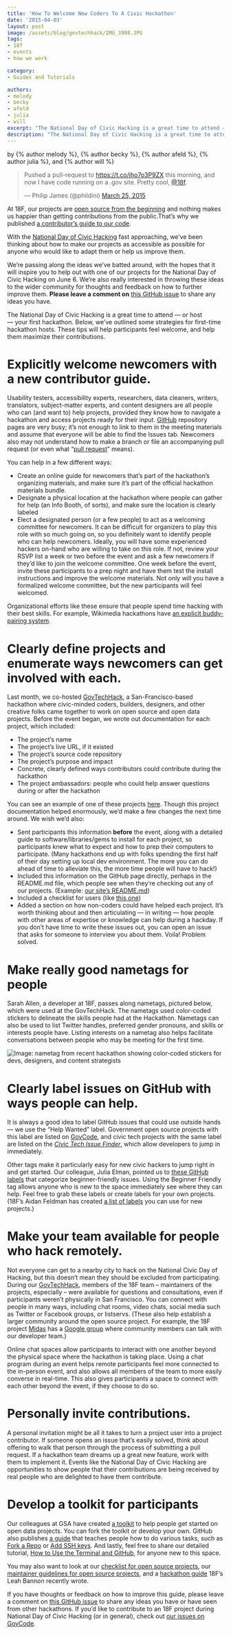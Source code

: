 ```yaml
---
title: 'How To Welcome New Coders To A Civic Hackathon'
date: '2015-04-03'
layout: post
image: /assets/blog/govtechhack/IMG_3998.JPG
tags:
- 18f
- events
- how we work

category:
- Guides and Tutorials

authors:
- melody
- becky
- afeld
- julia
- will
excerpt: "The National Day of Civic Hacking is a great time to attend — or host your first hackathon. We’ve outlined some strategies for first-time hackathon hosts to ensure new participants feel welcome, and help them maximize their contributions."
description: "The National Day of Civic Hacking is a great time to attend — or host your first hackathon. We’ve outlined some strategies for first-time hackathon hosts to ensure new participants feel welcome, and help them maximize their contributions."
---
```


<p class="authors">
  by {% author melody %}, {% author becky %}, {% author afeld %}, {% author julia %}, and {% author will %}
</p>


<blockquote class="twitter-tweet" lang="en"><p>Pushed a pull-request to <a href="https://t.co/jho7o3P9ZX">https://t.co/jho7o3P9ZX</a> this morning, and now I have code running on a .gov site. Pretty cool, <a href="https://twitter.com/18F">@18f</a>.</p>&mdash; Philip James (@phildini) <a href="https://twitter.com/phildini/status/580879418337316864">March 25, 2015</a></blockquote>
<script async src="//platform.twitter.com/widgets.js" charset="utf-8"></script>


At 18F, our projects are [open source from the
beginning](https://18f.gsa.gov/2014/07/29/18f-an-open-source-team/) and
nothing makes us happier than getting contributions from the
public.That’s why we published [a contributor’s guide to our
code](https://18f.gsa.gov/2014/08/12/the-contributors-guide-to-18f-code-for-the-common/).

With the [National Day of Civic Hacking](http://hackforchange.org/)
fast approaching, we’ve been thinking about how to make our projects as
accessible as possible for anyone who would like to adapt them or help
us improve them.

We’re passing along the ideas we’ve batted around, with the hopes that
it will inspire you to help out with one of our projects for the
National Day of Civic Hacking on June 6. We’re also really interested in
throwing these ideas to the wider community for thoughts and feedback on
how to further improve them. **Please leave a comment on** [this
GitHub issue](https://github.com/18F/18f.gsa.gov/issues/668) to share
any ideas you have.

The National Day of Civic Hacking is a great time to attend — or host
— your first hackathon. Below, we’ve outlined some strategies for
first-time hackathon hosts. These tips will help participants feel
welcome, and help them maximize their contributions.

Explicitly welcome newcomers with a new contributor guide.
==========================================================

Usability testers, accessibility experts, researchers, data cleaners,
writers, translators, subject-matter experts, and content designers are
all people who can (and want to) help projects, provided they know how
to navigate a hackathon and access projects ready for their input.
[GitHub](https://18f.gsa.gov/2015/03/03/how-to-use-github-and-the-terminal-a-guide/)
repository pages are very busy; it’s not enough to link to them in the
meeting materials and assume that everyone will be able to find the
Issues tab. Newcomers also may not understand how to make a branch or
file an accompanying pull request (or even what “[pull
request](https://18f.gsa.gov/2015/03/03/how-to-use-github-and-the-terminal-a-guide/#learn-how-to-make-a-pull-request)”
means).

You can help in a few different ways:

-   Create an online guide for newcomers that’s part of the hackathon’s organizing materials, and make sure it’s part of the official hackathon materials bundle.
-   Designate a physical location at the hackathon where people can gather for help (an Info Booth, of sorts), and make sure the location is clearly labeled
-   Elect a designated person (or a few people) to act as a welcoming committee for newcomers. It can be difficult for organizers to play this role with so much going on, so you definitely want to identify people who can help newcomers. Ideally, you will have some experienced hackers on-hand who are willing to take on this role. If not, review your RSVP list a week or two before the event and ask a few newcomers if they’d like to join the welcome committee. One week before the event, invite these participants to a prep night and have them test the install instructions and improve the welcome materials. Not only will you have a formalized welcome committee, but the new participants will feel welcomed.

Organizational efforts like these ensure that people spend time hacking
with their best skills. For example, Wikimedia hackathons have [an
explicit buddy-pairing
system](http://www.mediawiki.org/wiki/Hackathons#Pairing_buddies).

Clearly define projects and enumerate ways newcomers can get involved with each.
================================================================================

Last month, we co-hosted
[GovTechHack](https://18f.gsa.gov/2015/04/02/govtechhack-hacking-for-civic-improvement/), a San-Francisco-based hackathon where civic-minded coders, builders,
designers, and other creative folks came together to work on open source
and open data projects. Before the event began, we wrote out
documentation for each project, which included:

-   The project’s name
-   The project’s live URL, if it existed
-   The project’s source code repository
-   The project’s purpose and impact
-   Concrete, clearly defined ways contributors could contribute during the hackathon
-   The project ambassadors: people who could help answer questions during or after the hackathon

You can see an example of one of these projects
[here](https://github.com/18F/18f.gsa.gov/wiki/GovCode). Though this
project documentation helped enormously, we’d make a few changes the
next time around. We wish we’d also:

-   Sent participants this information **before** the event, along with a detailed guide to software/libraries/gems to install for each project, so participants knew what to expect and how to prep their computers to participate. (Many hackathons end up with folks spending the first half of their day setting up local dev environment. The more you can do ahead of time to alleviate this, the more time people will have to hack!)
-   Included this information on the GitHub page directly, perhaps in the README.md file, which people see when they’re checking out any of our projects. (Example: [our site’s README.md](https://github.com/18F/18f.gsa.gov/blob/staging/README.md))
-   Included a checklist for users (like [this one](https://github.com/girldevelopit/gdi-new-site/issues/245))
-   Added a section on how non-coders could have helped each project. It’s worth thinking about and then articulating — in writing — how people with other areas of expertise or knowledge can help during a hackday. If you don’t have time to write these issues out, you can open an issue that asks for someone to interview you about them. Voila! Problem solved.

Make really good nametags for people
====================================

Sarah Allen, a developer at 18F, passes along nametags, pictured below,
which were used at the GovTechHack. The nametags used color-coded
stickers to delineate the skills people had at the Hackathon. Nametags
can also be used to list Twitter handles, preferred gender pronouns, and
skills or interests people have. Listing interests on a nametag also
helps facilitate conversations between people who may be meeting for the
first time.

![Image: nametag from recent hackathon showing color-coded stickers for devs, designers, and content strategists](/assets/blog/new-to-hackathon/nametag.jpg)

Clearly label issues on GitHub with ways people can help.
=========================================================

It is always a good idea to label GitHub issues that could use outside
hands — we use the “Help Wanted” label. Government open source projects
with this label are listed on [GovCode](https://www.govcode.org/), and
civic tech projects with the same label are listed on the [*Civic Tech
Issue Finder*](http://www.codeforamerica.org/geeks/civicissues), which
allow developers to jump in immediately.

Other tags make it particularly easy for new civic hackers to jump right
in and get started. Our colleague, Julia Elman, pointed us to [these
GitHub labels](https://github.com/girldevelopit/gdi-new-site/labels)
that categorize beginner-friendly issues. Using the Beginner Friendly
tag allows anyone who is new to the space immediately see where they can
help. Feel free to grab these labels or create labels for your own
projects. (18F’s Aidan Feldman has created [a list of
labels](https://github.com/osscommunity/starters/issues/5) you can use
for new projects.)

Make your team available for people who hack remotely.
======================================================

Not everyone can get to a nearby city to hack on the National Civic Day
of Hacking, but this doesn’t mean they should be excluded from
participating. During our
[GovTechHack](https://storify.com/ultrasaurus/govtechhack-sf-march-27-28),
members of the 18F team – maintainers of the projects, especially – were
available for questions and consultations, even if participants weren’t
physically in San Francisco. You can connect with people in many ways,
including chat rooms, video chats, social media such as Twitter or
Facebook groups, or listservs. (These also help establish a larger
community around the open source project. For example, the 18F project
[Midas](https://18f.gsa.gov/dashboard/project/midas/) has a [Google
group](https://groups.google.com/forum/#!forum/midascrowd) where
community members can talk with our developer team.)

Online chat spaces allow participants to interact with one another
beyond the physical space where the hackathon is taking place. Using a
chat program during an event helps remote participants feel more
connected to the in-person event, and also allows all members of the
team to more easily converse in real-time. This also gives participants
a space to connect with each other beyond the event, if they choose to
do so.

Personally invite contributions.
================================

A personal invitation might be all it takes to turn a project user into
a project contributor. If someone opens an issue that’s easily solved,
think about offering to walk that person through the process of
submitting a pull request. If a hackathon team dreams up a great new
feature, work with them to implement it. Events like the National Day of
Civic Hacking are opportunities to show people that their contributions
are being received by real people who are delighted to have them
contribute.

Develop a toolkit for participants
==================================

Our colleagues at GSA have created [a
toolkit](http://gsa.github.io/Open-Data-Collaboration-Sandbox/github_tips_and_tricks/)
to help people get started on open data projects. You can fork the
toolkit or develop your own. GitHub also publishes [a
guide](https://help.github.com/categories/bootcamp/) that teaches
people how to do various tasks, such as [Fork a
Repo](https://help.github.com/articles/fork-a-repo/) or [Add SSH
keys](https://help.github.com/articles/generating-ssh-keys/). And
lastly, feel free to share our detailed tutorial, [How to Use the
Terminal and
GitHub](https://18f.gsa.gov/2015/03/03/how-to-use-github-and-the-terminal-a-guide/),
for anyone new to this space.

You may also want to look at our [checklist for open source
projects](https://github.com/18F/open-source-policy/issues/35), our
[maintainer guidelines for open source
projects](https://18f.github.io/open-source-program/pages/maintainer_guidelines/),
and a [hackathon guide](https://18f.github.io/hackathontrainingday/)
18F’s Leah Bannon recently wrote.

If you have thoughts or feedback on how to improve this guide, please
leave a comment on [this GitHub
issue](https://github.com/18F/18f.gsa.gov/issues/668) to share any
ideas you have or have seen from other hackathons. If you’d like to
contribute to an 18F project during National Day of Civic Hacking (or in
general), check out [our issues on
GovCode](https://www.govcode.org/issues).

